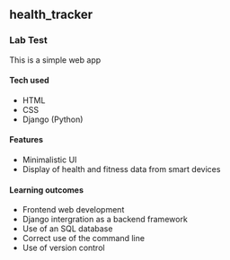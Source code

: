 ## health_tracker  

### Lab Test  

This is a simple web app  

#### Tech used  
- HTML
- CSS
- Django (Python)

#### Features
- Minimalistic UI
- Display of health and fitness data from smart devices

#### Learning outcomes
- Frontend web development
- Django intergration as a backend framework
- Use of an SQL database  
- Correct use of the command line
- Use of version control
